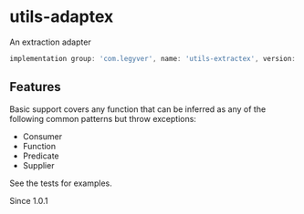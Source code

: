 # utils-adaptex
An extraction adapter

```groovy
implementation group: 'com.legyver', name: 'utils-extractex', version: '3.4.0-alpha.1'
```

## Features
Basic support covers any function that can be inferred as any of the following common patterns but throw exceptions:

- Consumer
- Function
- Predicate
- Supplier

See the tests for examples.

Since 1.0.1